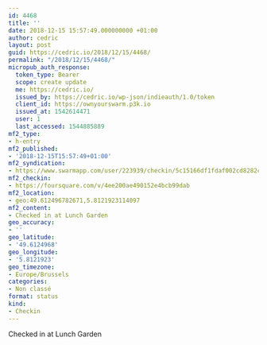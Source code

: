 ```yaml
---
id: 4468
title: ''
date: 2018-12-15 15:57:49.000000000 +01:00
author: cedric
layout: post
guid: https://cedric.io/2018/12/15/4468/
permalink: "/2018/12/15/4468/"
micropub_auth_response:
  token_type: Bearer
  scope: create update
  me: https://cedric.io/
  issued_by: https://cedric.io/wp-json/indieauth/1.0/token
  client_id: https://ownyourswarm.p3k.io
  issued_at: 1542614471
  user: 1
  last_accessed: 1544885889
mf2_type:
- h-entry
mf2_published:
- '2018-12-15T15:57:49+01:00'
mf2_syndication:
- https://www.swarmapp.com/user/223939/checkin/5c15166df1fdaf002cd8282c
mf2_checkin:
- https://foursquare.com/v/4ee200ae490152e4bcb99dab
mf2_location:
- geo:49.612496782671,5.8121923114097
mf2_content:
- Checked in at Lunch Garden
geo_accuracy:
- ''
geo_latitude:
- '49.6124968'
geo_longitude:
- '5.8121923'
geo_timezone:
- Europe/Brussels
categories:
- Non classé
format: status
kind:
- Checkin
---
```

Checked in at Lunch Garden